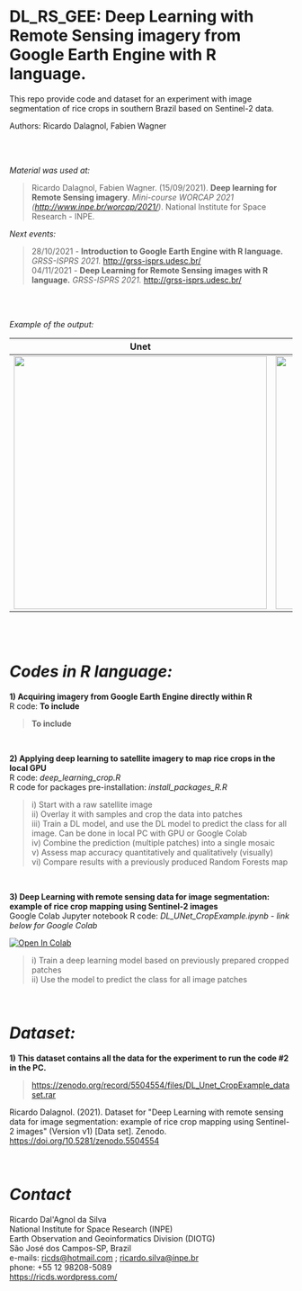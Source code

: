 # **DL_RS_GEE: Deep Learning with Remote Sensing imagery from Google Earth Engine with R language.**

This repo provide code and dataset for an experiment with image segmentation of rice crops in southern Brazil based on Sentinel-2 data.

Authors: Ricardo Dalagnol, Fabien Wagner

<BR><BR>

*Material was used at:*

> Ricardo Dalagnol, Fabien Wagner. (15/09/2021). **Deep learning for Remote Sensing imagery**. *Mini-course WORCAP 2021 (http://www.inpe.br/worcap/2021/)*. National Institute for Space Research - INPE.

*Next events:*
> 28/10/2021 - **Introduction to Google Earth Engine with R language.** *GRSS-ISPRS 2021.* http://grss-isprs.udesc.br/ <BR>
> 04/11/2021 - **Deep Learning for Remote Sensing images with R language.** *GRSS-ISPRS 2021.* http://grss-isprs.udesc.br/

<BR><BR>

*Example of the output:*

| **Unet**   | **RF** |
| ------------- | ------------- |
| <img src="https://user-images.githubusercontent.com/9935501/133295141-52b349cc-1c4f-4306-af32-9c326bfb1b00.png" width="450" />  | <img src="https://user-images.githubusercontent.com/9935501/133295929-9cb84dd0-2d35-48cb-ba05-067b00ad6bec.png" width="450" />  |

<BR><BR>
  
# *Codes in R language:*
  
**1) Acquiring imagery from Google Earth Engine directly within R**
<BR>R code: **To include**
  
>**To include**
  
<BR>
  
**2) Applying deep learning to satellite imagery to map rice crops in the local GPU**
<BR>R code: *deep_learning_crop.R*
<BR>R code for packages pre-installation: *install_packages_R.R*

>i) Start with a raw satellite image<BR>
>ii) Overlay it with samples and crop the data into patches<BR>
>iii) Train a DL model, and use the DL model to predict the class for all image. Can be done in local PC with GPU or Google Colab<BR>
>iv) Combine the prediction (multiple patches) into a single mosaic<BR>
>v) Assess map accuracy quantitatively and qualitatively (visually)<BR>
>vi) Compare results with a previously produced Random Forests map<BR>

<BR>

**3) Deep Learning with remote sensing data for image segmentation: example of rice crop mapping using Sentinel-2 images**
<BR>Google Colab Jupyter notebook R code: *DL_UNet_CropExample.ipynb* - *link below for Google Colab*

<a href="https://colab.research.google.com/github/ricds/DL_RS_GEE/blob/main/DL_UNet_CropExample.ipynb">
  <img src="https://colab.research.google.com/assets/colab-badge.svg" alt="Open In Colab"/>
</a>
  
>i) Train a deep learning model based on previously prepared cropped patches<BR>
>ii) Use the model to predict the class for all image patches

<BR>

# *Dataset:*
  
**1) This dataset contains all the data for the experiment to run the code #2 in the PC.**
  
> https://zenodo.org/record/5504554/files/DL_Unet_CropExample_dataset.rar

Ricardo Dalagnol. (2021). Dataset for "Deep Learning with remote sensing data for image segmentation: example of rice crop mapping using Sentinel-2 images" (Version v1) [Data set]. Zenodo. https://doi.org/10.5281/zenodo.5504554

<BR>
  
# *Contact*
Ricardo Dal'Agnol da Silva<br>
National Institute for Space Research (INPE)<br>
Earth Observation and Geoinformatics Division (DIOTG)<br>
São José dos Campos-SP, Brazil<br>
e-mails: ricds@hotmail.com ; ricardo.silva@inpe.br<br>
phone: +55 12 98208-5089<br>
https://ricds.wordpress.com/<br>
